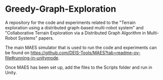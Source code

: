 # Greedy-Graph-Exploration
A repository for the code and experiments related to the "Terrain exploration using a distributed graph-based multi-robot system"  and "Collaborative Terrain Exploration via a Distributed Graph Algorithm in Multi-Robot Systems" papers.

The main MAES simulator that is used to run the code and experiments can be found on https://github.com/DEIS-Tools/MAES?tab=readme-ov-file#running-in-unitymode.

Once MAES has been set up, add the files to the Scripts folder and run in Unity.
